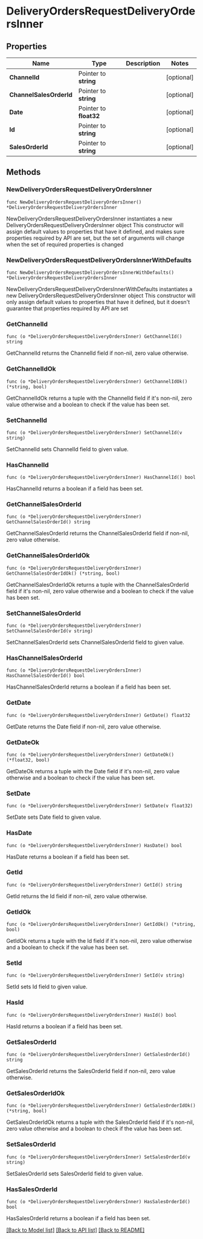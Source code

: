 # DeliveryOrdersRequestDeliveryOrdersInner

## Properties

Name | Type | Description | Notes
------------ | ------------- | ------------- | -------------
**ChannelId** | Pointer to **string** |  | [optional] 
**ChannelSalesOrderId** | Pointer to **string** |  | [optional] 
**Date** | Pointer to **float32** |  | [optional] 
**Id** | Pointer to **string** |  | [optional] 
**SalesOrderId** | Pointer to **string** |  | [optional] 

## Methods

### NewDeliveryOrdersRequestDeliveryOrdersInner

`func NewDeliveryOrdersRequestDeliveryOrdersInner() *DeliveryOrdersRequestDeliveryOrdersInner`

NewDeliveryOrdersRequestDeliveryOrdersInner instantiates a new DeliveryOrdersRequestDeliveryOrdersInner object
This constructor will assign default values to properties that have it defined,
and makes sure properties required by API are set, but the set of arguments
will change when the set of required properties is changed

### NewDeliveryOrdersRequestDeliveryOrdersInnerWithDefaults

`func NewDeliveryOrdersRequestDeliveryOrdersInnerWithDefaults() *DeliveryOrdersRequestDeliveryOrdersInner`

NewDeliveryOrdersRequestDeliveryOrdersInnerWithDefaults instantiates a new DeliveryOrdersRequestDeliveryOrdersInner object
This constructor will only assign default values to properties that have it defined,
but it doesn't guarantee that properties required by API are set

### GetChannelId

`func (o *DeliveryOrdersRequestDeliveryOrdersInner) GetChannelId() string`

GetChannelId returns the ChannelId field if non-nil, zero value otherwise.

### GetChannelIdOk

`func (o *DeliveryOrdersRequestDeliveryOrdersInner) GetChannelIdOk() (*string, bool)`

GetChannelIdOk returns a tuple with the ChannelId field if it's non-nil, zero value otherwise
and a boolean to check if the value has been set.

### SetChannelId

`func (o *DeliveryOrdersRequestDeliveryOrdersInner) SetChannelId(v string)`

SetChannelId sets ChannelId field to given value.

### HasChannelId

`func (o *DeliveryOrdersRequestDeliveryOrdersInner) HasChannelId() bool`

HasChannelId returns a boolean if a field has been set.

### GetChannelSalesOrderId

`func (o *DeliveryOrdersRequestDeliveryOrdersInner) GetChannelSalesOrderId() string`

GetChannelSalesOrderId returns the ChannelSalesOrderId field if non-nil, zero value otherwise.

### GetChannelSalesOrderIdOk

`func (o *DeliveryOrdersRequestDeliveryOrdersInner) GetChannelSalesOrderIdOk() (*string, bool)`

GetChannelSalesOrderIdOk returns a tuple with the ChannelSalesOrderId field if it's non-nil, zero value otherwise
and a boolean to check if the value has been set.

### SetChannelSalesOrderId

`func (o *DeliveryOrdersRequestDeliveryOrdersInner) SetChannelSalesOrderId(v string)`

SetChannelSalesOrderId sets ChannelSalesOrderId field to given value.

### HasChannelSalesOrderId

`func (o *DeliveryOrdersRequestDeliveryOrdersInner) HasChannelSalesOrderId() bool`

HasChannelSalesOrderId returns a boolean if a field has been set.

### GetDate

`func (o *DeliveryOrdersRequestDeliveryOrdersInner) GetDate() float32`

GetDate returns the Date field if non-nil, zero value otherwise.

### GetDateOk

`func (o *DeliveryOrdersRequestDeliveryOrdersInner) GetDateOk() (*float32, bool)`

GetDateOk returns a tuple with the Date field if it's non-nil, zero value otherwise
and a boolean to check if the value has been set.

### SetDate

`func (o *DeliveryOrdersRequestDeliveryOrdersInner) SetDate(v float32)`

SetDate sets Date field to given value.

### HasDate

`func (o *DeliveryOrdersRequestDeliveryOrdersInner) HasDate() bool`

HasDate returns a boolean if a field has been set.

### GetId

`func (o *DeliveryOrdersRequestDeliveryOrdersInner) GetId() string`

GetId returns the Id field if non-nil, zero value otherwise.

### GetIdOk

`func (o *DeliveryOrdersRequestDeliveryOrdersInner) GetIdOk() (*string, bool)`

GetIdOk returns a tuple with the Id field if it's non-nil, zero value otherwise
and a boolean to check if the value has been set.

### SetId

`func (o *DeliveryOrdersRequestDeliveryOrdersInner) SetId(v string)`

SetId sets Id field to given value.

### HasId

`func (o *DeliveryOrdersRequestDeliveryOrdersInner) HasId() bool`

HasId returns a boolean if a field has been set.

### GetSalesOrderId

`func (o *DeliveryOrdersRequestDeliveryOrdersInner) GetSalesOrderId() string`

GetSalesOrderId returns the SalesOrderId field if non-nil, zero value otherwise.

### GetSalesOrderIdOk

`func (o *DeliveryOrdersRequestDeliveryOrdersInner) GetSalesOrderIdOk() (*string, bool)`

GetSalesOrderIdOk returns a tuple with the SalesOrderId field if it's non-nil, zero value otherwise
and a boolean to check if the value has been set.

### SetSalesOrderId

`func (o *DeliveryOrdersRequestDeliveryOrdersInner) SetSalesOrderId(v string)`

SetSalesOrderId sets SalesOrderId field to given value.

### HasSalesOrderId

`func (o *DeliveryOrdersRequestDeliveryOrdersInner) HasSalesOrderId() bool`

HasSalesOrderId returns a boolean if a field has been set.


[[Back to Model list]](../README.md#documentation-for-models) [[Back to API list]](../README.md#documentation-for-api-endpoints) [[Back to README]](../README.md)



